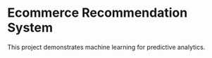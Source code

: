 # Ecommerce Recommendation System

This project demonstrates machine learning for predictive analytics.